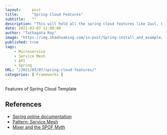 ```yaml
---
layout:     post
title:      "Spring Cloud Features"
subtitle:   ""
description: "This will hold all the spring cloud features like Zuul, Eureka, Histerix "
date: 2021-03-07 12:00:00
author: "Tathagata Roy"
image: "https://img.zhaohuabing.com/in-post/Spring-install_and_example/post-bg.jpg"
published: true
tags:
    - Microservice
    - Service Mesh
    - API
    - Spring
URL: "/2021/03/07/spring-cloud-features/"
categories: [ Frameworks ]    
---
```


Features of Spring Cloud Template

## References

* [Spring online documentation](https://Spring.io/docs/)
* [Pattern: Service Mesh](http://philcalcado.com/2017/08/03/pattern_service_mesh.html)
* [Mixer and the SPOF Myth](https://Spring.io/blog/2017/mixer-spof-myth.html)
